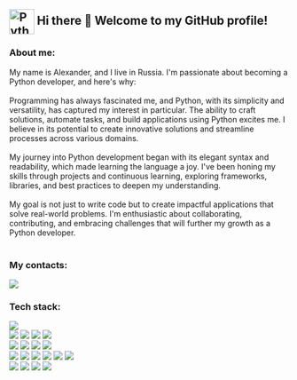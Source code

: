 <div align="left">
    <h2><img src="https://media0.giphy.com/media/v1.Y2lkPTc5MGI3NjExNzJmcm1xbnA4N3huOGY3Ynh2Zm9wbDdqc3N0dHZxb3g4Z2NkZmhtbCZlcD12MV9pbnRlcm5hbF9naWZfYnlfaWQmY3Q9cw/LMt9638dO8dftAjtco/giphy.gif" width="45" alt="Python" style="vertical-align: middle;">  Hi there 👋 Welcome to my GitHub profile!</h2>
    <h3>About me:</h3>
    My name is Alexander, and I live in Russia. I'm passionate about becoming a Python developer, and here's why:<br><br>
    Programming has always fascinated me, and Python, with its simplicity and versatility, has captured my interest in particular. 
    The ability to craft solutions, automate tasks, and build applications using Python excites me. 
    I believe in its potential to create innovative solutions and streamline processes across various domains.<br><br>
    My journey into Python development began with its elegant syntax and readability, which made learning the language a joy. 
    I've been honing my skills through projects and continuous learning, exploring frameworks, libraries, 
    and best practices to deepen my understanding.<br><br>
    My goal is not just to write code but to create impactful applications that solve real-world problems. 
    I'm enthusiastic about collaborating, contributing, and embracing challenges that will further my growth as a Python developer.<br><br>
    <h3>My contacts:</h3>
    <a href="https://t.me/Lisnevskiy_dev"><img src="https://img.shields.io/badge/Telegram-2CA5E0?style=for-the-badge&logo=telegram&logoColor=white"></a>
    <h3>Tech stack:</h3>
    <img src="https://img.shields.io/badge/Python-e3d92e?style=for-the-badge&logo=python"/><br>
    <img src="https://img.shields.io/badge/FastAPI-005571?style=for-the-badge&logo=fastapi" />
    <img src="https://img.shields.io/badge/Django-092E20?style=for-the-badge&logo=django&logoColor=white" />
    <img src="https://img.shields.io/badge/django%20rest-ff1709?style=for-the-badge&logo=django&logoColor=white" />
    <img src="https://img.shields.io/badge/Flask-000000?style=for-the-badge&logo=flask&logoColor=white" /><br>
    <img src="https://img.shields.io/badge/PostgreSQL-316192?style=for-the-badge&logo=postgresql&logoColor=white" />
    <img src="https://img.shields.io/badge/SQLite-07405E?style=for-the-badge&logo=sqlite&logoColor=white" />
    <img src="https://habrastorage.org/webt/sd/il/yi/sdilyi362-ykdpk5aghfsa8sevo.png" />
    <img src="https://habrastorage.org/webt/h_/bx/5p/h_bx5pbsihbuqf0pdulvawb4pjm.png" /><br>
    <img src="https://img.shields.io/badge/GIT-E44C30?style=for-the-badge&logo=git&logoColor=white" />
    <img src="https://img.shields.io/badge/GitHub-100000?style=for-the-badge&logo=github&logoColor=white" />
    <img src="https://img.shields.io/badge/gitlab-%23181717.svg?style=for-the-badge&logo=gitlab&logoColor=white" />
    <img src="https://img.shields.io/badge/Docker-2CA5E0?style=for-the-badge&logo=docker&logoColor=white" />
    <img src="https://img.shields.io/badge/celery-%2337814A.svg?&style=for-the-badge&logo=celery&logoColor=white" />
    <img src="https://img.shields.io/badge/redis-%23DC382D.svg?&style=for-the-badge&logo=redis&logoColor=white" /><br>
    <img src="https://img.shields.io/badge/Ubuntu-E95420?style=for-the-badge&logo=ubuntu&logoColor=white" />
    <img src="https://img.shields.io/badge/PyCharm-000000.svg?&style=for-the-badge&logo=PyCharm&logoColor=white" />
    <img src="https://img.shields.io/badge/Postman-FF6C37?style=for-the-badge&logo=Postman&logoColor=white" />
    <img src="https://img.shields.io/badge/-Swagger-%23Clojure?style=for-the-badge&logo=swagger&logoColor=white" />
</div>